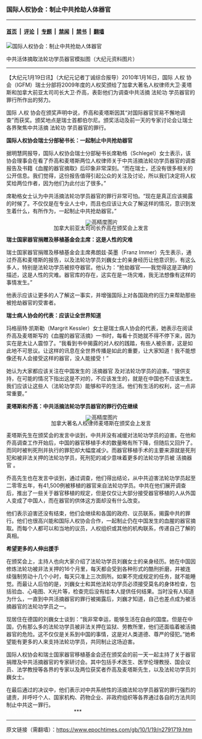 ### 国际人权协会：制止中共抢劫人体器官

---

#### [首页](../../../..?n2791719) &nbsp;|&nbsp; [评论](../../../../../epoch-comment?n2791719) &nbsp;|&nbsp; [专题](../../../../../epoch-special?n2791719) &nbsp;|&nbsp; [禁闻](../../../../../epoch-news?n2791719) &nbsp;|&nbsp; [禁书](../../../../../books?n2791719) &nbsp;|&nbsp; [翻墙](https://github.com/gfw-breaker/nogfw/blob/master/README.md?n2791719)


<div><img alt="国际人权协会：制止中共抢劫人体器官" class="attachment-djy_600_400 size-djy_600_400 wp-post-image" src="https://i.epochtimes.com/assets/uploads/2010/01/1001181941451830.jpg"/>
<div class="caption">
 <p>
  中共活体摘取法轮功学员器官模拟图（大纪元资料图片）
 </p>
</div></div><hr/><div class="post_content" id="artbody" itemprop="articleBody">
 <!-- article content begin -->
 <p>
  【大纪元1月19日讯】（大纪元记者丁诚综合报导）2010年1月16日，国际
  <ok href="https://www.epochtimes.com/gb/tag/%E4%BA%BA%E6%9D%83.html">
   人权
  </ok>
  协会（IGFM）瑞士分部将2009年度的人权奖颁给了加拿大著名人权律师大卫‧麦塔斯和加拿大前亚太司司长大卫‧乔高，表彰他们为调查中共活摘
  <ok href="https://www.epochtimes.com/gb/tag/%E6%B3%95%E8%BD%AE%E5%8A%9F.html">
   法轮功
  </ok>
  学员器官的罪行所作出的努力。
 </p>
 <p>
  国际
  <ok href="https://www.epochtimes.com/gb/tag/%E4%BA%BA%E6%9D%83.html">
   人权
  </ok>
  协会在颁奖声明中说，乔高和麦塔斯因其“对国际器官贸易不懈地调查”而获奖。颁奖地点是瑞士首都伯尔尼。颁奖活动及前一天的专家讨论会让瑞士各界聚焦中共活摘
  <ok href="https://www.epochtimes.com/gb/tag/%E6%B3%95%E8%BD%AE%E5%8A%9F.html">
   法轮功
  </ok>
  学员器官的罪行。
 </p>
 <p>
  <b>
   国际人权协会瑞士分部秘书长：一起制止中共抢劫器官
  </b>
 </p>
 <p>
  据明慧网报导，国际人权协会瑞士分部秘书长席勒格（Schlegel）女士表示，该协会理事会在看了乔高和麦塔斯两位人权律师关于中共活摘法轮功学员器官的调查报告及书籍《血腥的器官摘取》后印象非常深刻。“而在瑞士，还没有很多相关的公开信息。我们觉得，这份报告值得引起公众的关注及讨论，所以我们决定将人权奖给两位作者，因为他们为此付出了很多。”
 </p>
 <p>
  席勒格女士认为中共活摘法轮功学员器官的罪行非常可怕。“现在是真正应该揭露的时候了。不仅仅是在专业人士中，而且也应该让大众了解这样的情况，意识到发生着什么，有所作为，一起制止中共抢劫器官。”
 </p>
 <p>
  <!--image v 1.0-->
 </p>
 <div style="line-height: 90%; text-align: center;">
  <ok href=" https://i.epochtimes.com/assets/uploads/2013/09/1001181938401830-450x338.jpg" rel="noreferrer noopener" target="_blank">
   <img alt="" class="size-medium wp-image-7611943" src="https://i.epochtimes.com/assets/uploads/2013/09/1001181938401830-450x338.jpg" title=""/>
  </ok>
  <img alt="高精度图片" border="0" src="//www.epochtimes.com/images/highRes.jpg"/>
  <br/>
  <span class="bn12">
   加拿大前亚太司司长乔高在颁奖会上发言
  </span>
 </div>
 <p>
  <!-- -->
 </p>
 <p>
  <b>
   瑞士国家器官捐赠及移植基金会主席：这是人性的灾难
  </b>
 </p>
 <p>
  瑞士国家器官捐赠及移植基金会主席弗朗兹‧英墨（Franz Immer）先生表示，通过乔高和麦塔斯的报告，以及法轮功学员刘巍女士的亲身经历让他意识到，有这么多人，特别是法轮功学员被掠夺器官。他认为：“抢劫器官——我觉得这是正确的描述，这是人性的灾难。器官库的存在，这实在是一场灾难，我无法想像有这样的事情发生。”
 </p>
 <p>
  他表示应该让更多的人了解这一事实，并增强国际上对各国政府的压力来帮助那些被抢劫器官的受害者。
 </p>
 <p>
  <b>
   瑞士病人协会的代表：应该让全世界知道
  </b>
 </p>
 <p>
  玛格丽特‧凯斯勒（Margrit Kessler）女士是瑞士病人协会的代表，她表示在阅读乔高及麦塔斯写的《血腥的器官活摘》一书时，每看十页她就不得不停下来，因为实在是太让人震惊了。“我看到书中揭露的对人权的践踏，有些人被杀害，这是如此地不可思议。让这样的讯息在全世界传播是如此的重要，让大家知道！我不能想像还有人会接受这样的器官，没人能接受！”
 </p>
 <p>
  她认为大家都应该关注在中国发生的
  <ok href="https://www.epochtimes.com/gb/tag/%E6%B4%BB%E6%91%98%E5%99%A8%E5%AE%98.html">
   活摘器官
  </ok>
  及对法轮功学员的迫害。“提供支持，在可能的情况下指出这是不对的，不应该发生的，就是在中国也不应该发生。我们应该让这些人（法轮功学员）能够和平的生活。他们有生活的权利，这一点非常重要。”
 </p>
 <p>
  <b>
   麦塔斯和乔高：中共活摘法轮功学员器官的罪行仍在继续
  </b>
 </p>
 <p>
  <!--image v 1.0-->
 </p>
 <div style="line-height: 90%; text-align: center;">
  <ok href=" https://i.epochtimes.com/assets/uploads/2013/09/1001181938241830-450x338.jpg" rel="noreferrer noopener" target="_blank">
   <img alt="" class="size-medium wp-image-7611944" src="https://i.epochtimes.com/assets/uploads/2013/09/1001181938241830-450x338.jpg" title=""/>
  </ok>
  <img alt="高精度图片" border="0" src="//www.epochtimes.com/images/highRes.jpg"/>
  <br/>
  <span class="bn12">
   加拿大著名人权律师麦塔斯在颁奖会上发言
  </span>
 </div>
 <p>
  <!-- -->
 </p>
 <p>
  麦塔斯先生在颁奖会的发言中谈到，中共并没有减缓对法轮功学员的迫害。在他和乔高调查工作开始后，中国的器官移植手术的数量略有所下降，但随后又回升了。而同时被判死刑并执行的罪犯却大幅度减少。而器官移植手术的主要来源就是死刑犯和被非法关押的法轮功学员，死刑犯的减少意味着更多的法轮功学员被
  <ok href="https://www.epochtimes.com/gb/tag/%E6%B4%BB%E6%91%98%E5%99%A8%E5%AE%98.html">
   活摘器官
  </ok>
  。
 </p>
 <p>
  乔高先生也在发言中谈到，通过调查，他们得出结论，从中共迫害法轮功学员起至二零零五年，有41,500例被移植的器官来自法轮功学员。中共在他们展开调查后，推出了一些关于器官移植的规定，但是仅仅让大部分接受器官移植的人从外国人变成了中国人，而在器官的供体这方面却没有什么改变。
 </p>
 <p>
  他们表示迫害还没有结束，他们会继续和各国的政府、议员联系，揭露中共的罪行。他们也很高兴能和国际人权协会合作，一起制止仍在中国发生的血腥的器官摘取。而每个人都可以和当地的议员，人权组织或其他的机构联系，传递自己了解的真相。
 </p>
 <p>
  <b>
   希望更多的人伸出援手
  </b>
 </p>
 <p>
  在颁奖会上，主持人也向大家介绍了法轮功学员刘巍女士的亲身经历。她在中国因修炼法轮功被非法关押的16个月里，每天都会受到各种形式的酷刑折磨，并被连续强制劳动十几个小时，每天只准上三次厕所。如果不完成规定的任务，就不能睡觉。而最让人后怕的是，刘巍女士和其他法轮功学员必须接受莫名的身体检查，包括验血、心电图、X光片等，检查完后没有给本人提供任何结果。当时没有人知道为什么，一直到中共活摘器官的罪行被揭露后，刘巍才知道，自己也差点成为被活摘器官的法轮功学员之一。
 </p>
 <p>
  现居住在德国的刘巍女士谈到：“我非常幸运，能够生活在自由的国度。但是在中国，仍有那么多的法轮功学员被非法关押在监狱、劳教所里，他们还面临着被活摘器官的危险。这不仅仅是关系到中国的事情，这是对人类道德、尊严的侵犯。”她希望能有更多的人来支持法轮功学员，共同制止这场迫害。
 </p>
 <p>
  国际人权协会和瑞士国家器官移植基金会还在颁奖会的前一天一起主持了关于器官捐赠及中共活摘器官的专家研讨会。其中包括手术医生、医学伦理教授、国会议员、法学教授等各界的专家以及两位获奖者乔高及麦塔斯先生，以及法轮功学员刘巍女士。
 </p>
 <p>
  在最后通过的决议中，他们表示对中共系统性的活摘法轮功学员器官的罪行强烈的谴责，并呼吁个人、国家机构、药物企业、非政府组织等各界通过各自的方法共同制止中共这一罪行。
  <br/>
  <font color="#ffffff">
   (http://www.dajiyuan.com)
  </font>
  ***
 </p>
 <!-- article content end -->
 <div id="below_article_ad">
 </div>
</div>


---

原文链接（需翻墙）：https://www.epochtimes.com/gb/10/1/19/n2791719.htm